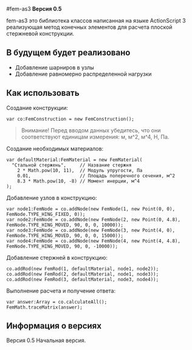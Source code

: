 #fem-as3
**Версия 0.5**

fem-as3 это библиотека классов написанная на языке ActionScript 3 реализующая
метод конечных элементов для расчета плоской стержневой конструкции.

## В будущем будет реализовано
- Добавление шарниров в узлы
- Добавление равномерно распределенной нагрузки

## Как использовать

Создание конструкции:
```as3
var co:FemConstruction = new FemConstruction();
```

> Внимание! Перед вводом данных убедитесь, что они соответствуют
> единицам измерения: м, м^2, м^4, Н, Па.

Создание необходимых материалов:
```as3
var defaultMaterial:FemMaterial = new FemMaterial(
  "Стальной стержень",     // Название стержня
	2 * Math.pow(10, 11),  // Модуль упругости, Па
	0.01,                  // Площадь поперечного сечения, м^2
	8.3 * Math.pow(10, -8) // Момент инерции, м^4
);
```

Добавление узлов в конструкцию:
```as3
var node1:FemNode = co.addNode(new FemNode(1, new Point(0, 0), FemNode.TYPE_HING_FIXED, 0));
var node2:FemNode = co.addNode(new FemNode(2, new Point(0, 4.8), FemNode.TYPE_HING_MOVED, 90, 0, 0, 10000));
var node3:FemNode = co.addNode(new FemNode(3, new Point(4, 0), FemNode.TYPE_HING_MOVED, 90, 0, 0, 15000));
var node4:FemNode = co.addNode(new FemNode(4, new Point(4, 4.8), FemNode.TYPE_HING_MOVED, 90, 0, -10000));
```
Добавление стержней в конструкцию:
```as3
co.addRod(new FemRod(1, defaultMaterial, node1, node2));
co.addRod(new FemRod(2, defaultMaterial, node1, node3));
co.addRod(new FemRod(3, defaultMaterial, node3, node4));
```

Выполнение расчета и получение ответа:
```as3
var answer:Array = co.calculateAll();
FemMath.traceMatrix(answer);
```

## Информация о версиях
Версия 0.5 Начальная версия.
